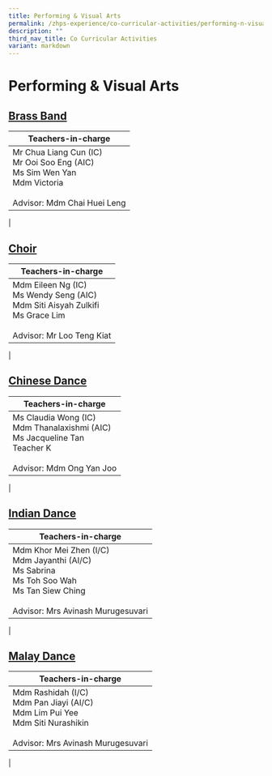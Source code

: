```yaml
---
title: Performing & Visual Arts
permalink: /zhps-experience/co-curricular-activities/performing-n-visual-arts/
description: ""
third_nav_title: Co Curricular Activities
variant: markdown
---
```

# Performing &amp; Visual Arts

[Brass Band](/performing-and-visual-arts/brass-band)
----------

| Teachers-in-charge |
|---|
| Mr Chua Liang Cun (IC)<br>Mr Ooi Soo Eng (AIC)<br>Ms Sim Wen Yan<br>Mdm Victoria<br><br>Advisor: Mdm Chai Huei Leng |
|

[Choir](/performing-and-visual-arts/choir)
-----

| Teachers-in-charge |
|---|
| Mdm Eileen Ng (IC)<br>Ms Wendy Seng (AIC)<br>Mdm Siti Aisyah Zulkifi<br>Ms Grace Lim<br><br>Advisor: Mr Loo Teng Kiat |
|

[Chinese Dance](/performing-and-visual-arts/chinese-dance)
-------------

| Teachers-in-charge |
|---|
| Ms Claudia Wong (IC)<br>Mdm Thanalaxishmi (AIC)<br>Ms Jacqueline Tan<br>Teacher K<br><br>Advisor: Mdm Ong Yan Joo |
|

[Indian Dance](/performing-and-visual-arts/indian-dance)
------------

| Teachers-in-charge |
|---|
| Mdm Khor Mei Zhen (I/C)<br>Mdm Jayanthi (AI/C)<br>Ms Sabrina<br>Ms Toh Soo Wah<br>Ms Tan Siew Ching<br><br>Advisor: Mrs Avinash Murugesuvari |
|

[Malay Dance](/performing-and-visual-arts/malay-dance)
-----------

| Teachers-in-charge |
|---|
| Mdm Rashidah (I/C)<br>Mdm Pan Jiayi (AI/C)<br>Mdm Lim Pui Yee<br>Mdm Siti Nurashikin<br><br>Advisor: Mrs Avinash Murugesuvari |
|